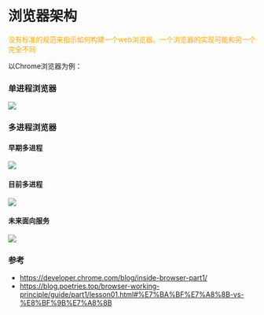 # 浏览器架构

<font color="orange">没有标准的规范来指示如何构建一个web浏览器。一个浏览器的实现可能和另一个完全不同</font>
<br />

以Chrome浏览器为例：

### 单进程浏览器
![](https://static001.geekbang.org/resource/image/6d/ca/6ddad2419b049b0eb2a8036f3dfff1ca.png)

### 多进程浏览器

#### 早期多进程
![](https://static001.geekbang.org/resource/image/cd/60/cdc9215e6c6377fc965b7fac8c3ec960.png)

#### 目前多进程
![](https://static001.geekbang.org/resource/image/b6/fc/b61cab529fa31301bde290813b4587fc.png)
#### 未来面向服务
![](https://static001.geekbang.org/resource/image/32/2a/329658fe821252db47b0964037a1de2a.png)

### 参考
- https://developer.chrome.com/blog/inside-browser-part1/
- https://blog.poetries.top/browser-working-principle/guide/part1/lesson01.html#%E7%BA%BF%E7%A8%8B-vs-%E8%BF%9B%E7%A8%8B